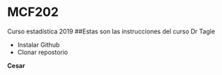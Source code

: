 # MCF202
Curso estadística 2019
##Estas son las instrucciones del curso Dr Tagle
+ Instalar Github
+ Clonar repostorio

**Cesar**